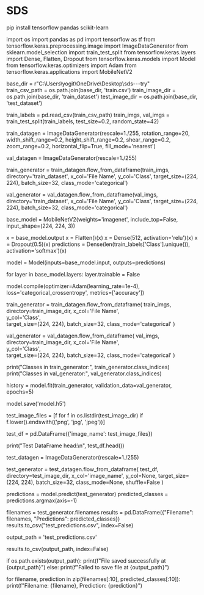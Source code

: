 # SDS
pip install tensorflow pandas scikit-learn

import os
import pandas as pd
import tensorflow as tf
from tensorflow.keras.preprocessing.image import ImageDataGenerator
from sklearn.model_selection import train_test_split
from tensorflow.keras.layers import Dense, Flatten, Dropout
from tensorflow.keras.models import Model
from tensorflow.keras.optimizers import Adam
from tensorflow.keras.applications import MobileNetV2


base_dir = r"C:\Users\yogit\OneDrive\Desktop\sds---try"  
train_csv_path = os.path.join(base_dir, 'train.csv')
train_image_dir = os.path.join(base_dir, 'train_dataset')
test_image_dir = os.path.join(base_dir, 'test_dataset')


train_labels = pd.read_csv(train_csv_path)
train_imgs, val_imgs = train_test_split(train_labels, test_size=0.2, random_state=42)


train_datagen = ImageDataGenerator(rescale=1./255, 
                                   rotation_range=20, 
                                   width_shift_range=0.2, 
                                   height_shift_range=0.2, 
                                   shear_range=0.2, 
                                   zoom_range=0.2, 
                                   horizontal_flip=True, 
                                   fill_mode='nearest')

val_datagen = ImageDataGenerator(rescale=1./255)

train_generator = train_datagen.flow_from_dataframe(train_imgs, 
                                                    directory='train_dataset', 
                                                    x_col='File Name', 
                                                    y_col='Class', 
                                                    target_size=(224, 224), 
                                                    batch_size=32, 
                                                    class_mode='categorical')

val_generator = val_datagen.flow_from_dataframe(val_imgs, 
                                                directory='train_dataset', 
                                                x_col='File Name', 
                                                y_col='Class', 
                                                target_size=(224, 224), 
                                                batch_size=32, 
                                                class_mode='categorical')


base_model = MobileNetV2(weights='imagenet', include_top=False, input_shape=(224, 224, 3))

x = base_model.output
x = Flatten()(x)
x = Dense(512, activation='relu')(x)
x = Dropout(0.5)(x)
predictions = Dense(len(train_labels['Class'].unique()), activation='softmax')(x)

model = Model(inputs=base_model.input, outputs=predictions)

for layer in base_model.layers:
    layer.trainable = False

model.compile(optimizer=Adam(learning_rate=1e-4), loss='categorical_crossentropy', metrics=['accuracy'])



train_generator = train_datagen.flow_from_dataframe(
    train_imgs,
    directory=train_image_dir,
    x_col='File Name',  
    y_col='Class',       
    target_size=(224, 224),
    batch_size=32,
    class_mode='categorical'
)

val_generator = val_datagen.flow_from_dataframe(
    val_imgs,
    directory=train_image_dir,
    x_col='File Name',  
    y_col='Class',       
    target_size=(224, 224),
    batch_size=32,
    class_mode='categorical'
)

print("Classes in train_generator:", train_generator.class_indices)
print("Classes in val_generator:", val_generator.class_indices)


history = model.fit(train_generator, validation_data=val_generator, epochs=5)


model.save('model.h5')


test_image_files = [f for f in os.listdir(test_image_dir) if f.lower().endswith(('png', 'jpg', 'jpeg'))]

test_df = pd.DataFrame({'image_name': test_image_files})

print("Test DataFrame head:\n", test_df.head())


test_datagen = ImageDataGenerator(rescale=1./255)

test_generator = test_datagen.flow_from_dataframe(
    test_df,
    directory=test_image_dir,
    x_col='image_name',
    y_col=None,
    target_size=(224, 224),
    batch_size=32,
    class_mode=None,
    shuffle=False
)


predictions = model.predict(test_generator)
predicted_classes = predictions.argmax(axis=-1)


filenames = test_generator.filenames
results = pd.DataFrame({"Filename": filenames, "Predictions": predicted_classes})
results.to_csv("test_predictions.csv", index=False)


output_path = 'test_predictions.csv'

results.to_csv(output_path, index=False)

if os.path.exists(output_path):
    print(f"File saved successfully at {output_path}")
else:
    print(f"Failed to save file at {output_path}")


for filename, prediction in zip(filenames[:10], predicted_classes[:10]):  
    print(f"Filename: {filename}, Prediction: {prediction}")
    
